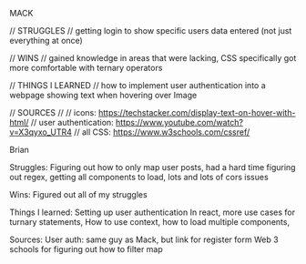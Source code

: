 MACK

// STRUGGLES //
getting login to show specific users data entered (not just everything at once)

// WINS //
gained knowledge in areas that were lacking, CSS specifically
got more comfortable with ternary operators

// THINGS I LEARNED //
how to implement user authentication into a webpage
showing text when hovering over Image


// SOURCES //
// icons:
https://techstacker.com/display-text-on-hover-with-html/
// user authentication:
https://www.youtube.com/watch?v=X3qyxo_UTR4
// all CSS:
https://www.w3schools.com/cssref/


Brian

Struggles: Figuring out how to only map user posts, had a hard time 
figuring out regex, getting all components to load, lots and lots of cors issues

Wins: Figured out all of my struggles

Things I learned: Setting up user authentication 
In react, more use cases for turnary statements,
How to use context, how to load multiple components,

Sources: 
User auth: same guy as Mack, but link for register form
Web 3 schools for figuring out how to filter map
